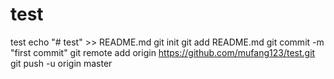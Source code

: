 # test
test
echo "# test" >> README.md
git init
git add README.md
git commit -m "first commit"
git remote add origin https://github.com/mufang123/test.git
git push -u origin master
